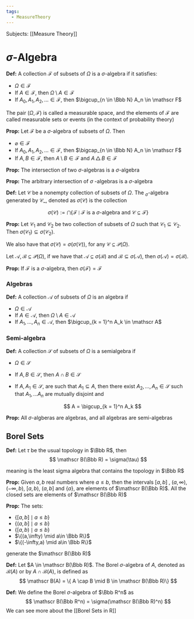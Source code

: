 ```yaml
---
tags:
  - MeasureTheory
---
```

Subjects: [[Measure Theory]]
# $\sigma$-Algebra

**Def:** A collection $\mathscr{F}$ of subsets of $\Omega$ is a $\sigma$-algebra if it satisfies:
- $\Omega \in \mathscr F$
- If $A \in \mathscr F$, then $\Omega\setminus A \in \mathscr F$
- If $A_0, A_1, A_2, \dots \in \mathscr F$, then $\bigcup_{n \in \Bbb N} A_n \in \mathscr F$

The pair $(\Omega, \mathscr F)$ is called a measurable space, and the elements of $\mathscr F$ are called measurable sets or events (in the context of probability theory)

**Prop:** Let $\mathscr F$ be a $\sigma$-algebra of subsets of $\Omega$. Then
- $\varnothing \in \mathscr F$
- If $A_0, A_1, A_2, \dots \in \mathscr F$, then $\bigcap_{n \in \Bbb N} A_n \in \mathscr F$
- If $A, B \in \mathscr F$, then $A \setminus B \in \mathscr F$ and $A \, \triangle \, B \in \mathscr F$

**Prop:** The intersection of two $\sigma$-algebras is a $\sigma$-algebra

**Prop:** The arbitrary intersection of $\sigma$ -algebras is a $\sigma$-algebra

********Def:******** Let $\mathscr C$ be a nonempty collection of subsets of $\Omega$. The $_\sigma$-algebra generated by $\mathscr C$_, denoted as $\sigma(\mathscr C)$ is the collection

$$ \sigma(\mathscr C) := \bigcap\{ \mathscr F \mid \mathscr F \text{ is a $\sigma$-algebra and } \mathscr{C \subseteq F}\} $$

**Prop:** Let $\mathscr C_1$ and $\mathscr C_2$ be two collection of subsets of $\Omega$ such that $\mathscr C_1 \subseteq \mathscr C_2$. Then ${\sigma(\mathscr C_1) \subseteq \sigma(\mathscr C_2)}$. 

We also have that $\sigma(\mathscr C) = \sigma(\sigma(\mathscr C))$, for any $\mathscr C \subseteq \mathcal P(\Omega)$. 

Let $\mathscr A, \mathscr B \subseteq \mathcal P(\Omega)$, if we have that $\mathscr A \subseteq \sigma(\mathscr B)$ and $\mathscr B \subseteq \sigma(\mathscr A)$, then $\sigma(\mathscr A) = \sigma(\mathscr B)$. 

**Prop:** If $\mathscr F$ is a $\sigma$-algebra, then $\sigma(\mathscr F) = \mathscr F$

### Algebras

**Def:** A collection $\mathscr A$ of subsets of $\Omega$ is an algebra if
- $\Omega \in \mathscr A$
- If $A \in \mathscr A$, then $\Omega \setminus A \in \mathscr A$
- If $A_1, \dots, A_n \in \mathscr A$, then $\bigcup_{k = 1}^n A_k \in \mathscr A$

### Semi-algebra

********Def:******** A collection $\mathscr S$ of subsets of $\Omega$ is a semialgebra if

- $\Omega \in \mathscr S$
    
- If $A, B \in \mathscr S$, then $A \cap B \in \mathscr S$
    
- If $A, A_1 \in \mathscr S$, are such that $A_1 \subseteq A$, then there exist $A_2, \dots, A_n \in \mathscr S$ such that ${A_1, \dots A_n}$ are mutually disjoint and
    
    $$ A = \bigcup_{k = 1}^n A_k $$
    

**Prop:** All $\sigma$-algberas are algebras, and all algebras are semi-algebras
## Borel Sets

********Def:******** Let $\tau$ be the usual topology in $\Bbb R$, then
$$ \mathscr B(\Bbb R) = \sigma(\tau) $$

meaning is the least sigma algebra that contains the topology in $\Bbb R$

**Prop:** Given $a, b$ real numbers where $a \le b$, then the intervals $[a,b]$ , $(a, \infty)$, $(-\infty, b)$, $[a,b)$, $(a, b]$ and $\{ a\}$, are elements of $\mathscr B(\Bbb R)$. All the closed sets are elements of $\mathscr B(\Bbb R)$

**************Prop:************** The sets:
- $\{[a,b] \mid a\le b\}$
- $\{(a,b] \mid a\le b\}$
- $\{[a,b) \mid a\le b\}$
- $\{(a,\infty) \mid a\in \Bbb R\}$
- $\{(-\infty,a) \mid a\in \Bbb R\}$

generate the $\mathscr B(\Bbb R)$

********Def:******** Let $A \in \mathscr B(\Bbb R)$. The Borel $\sigma$-algebra of $A$, denoted as $\mathscr B(A)$ or by ${A \cap \mathscr B(A)}$, is defined as
$$ \mathscr B(A) = \{ A \cap B \mid B \in \mathscr B(\Bbb R)\} $$

**Def:** We define the Borel $\sigma$-algebra of $\Bbb R^n$ as $$ \mathscr B(\Bbb R^n) = \sigma(\mathscr B(\Bbb R)^n) $$
We can see more about the [[Borel Sets in R]]
